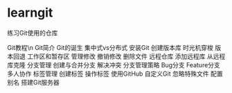 # learngit
练习Git使用的仓库

Git教程\n
Git简介
Git的诞生
集中式vs分布式
安装Git
创建版本库
时光机穿梭
版本回退
工作区和暂存区
管理修改
撤销修改
删除文件
远程仓库
添加远程库
从远程库克隆
分支管理
创建与合并分支
解决冲突
分支管理策略
Bug分支
Feature分支
多人协作
标签管理
创建标签
操作标签
使用GitHub
自定义Git
忽略特殊文件
配置别名
搭建Git服务器

